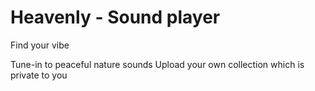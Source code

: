 # Heavenly - Sound player

Find your vibe

Tune-in to peaceful nature sounds
Upload your own collection which is private to you
